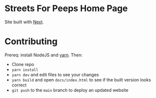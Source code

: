 # Streets For Peeps Home Page

Site built with [Next](https://nextjs.org/learn).

# Contributing

Prereq: install NodeJS and [yarn](https://yarnpkg.com). Then:

- Clone repo
- `yarn install`
- `yarn dev` and edit files to see your changes
- `yarn build` and open `docs/index.html` to see if the built version looks correct
- `git push` to the `main` branch to deploy an updated website
